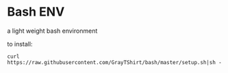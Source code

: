 # Bash ENV

a light weight bash environment

to install:
```
curl https://raw.githubusercontent.com/GrayTShirt/bash/master/setup.sh|sh -
```

